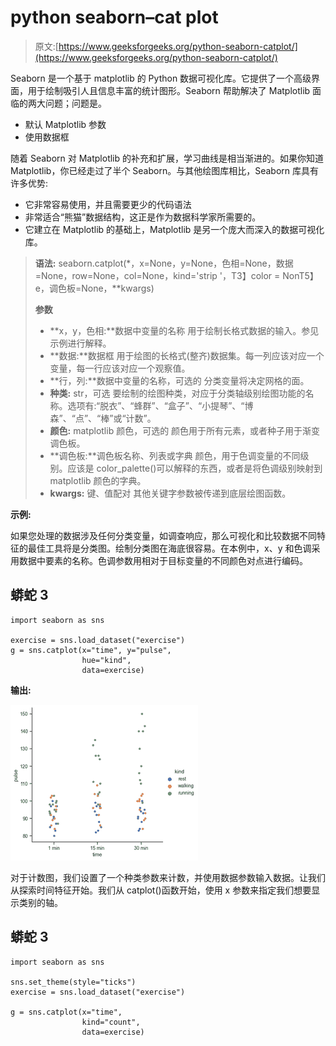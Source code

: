 # python seaborn–cat plot

> 原文:[https://www.geeksforgeeks.org/python-seaborn-catplot/](https://www.geeksforgeeks.org/python-seaborn-catplot/)

Seaborn 是一个基于 matplotlib 的 Python 数据可视化库。它提供了一个高级界面，用于绘制吸引人且信息丰富的统计图形。Seaborn 帮助解决了 Matplotlib 面临的两大问题；问题是。

*   默认 Matplotlib 参数
*   使用数据框

随着 Seaborn 对 Matplotlib 的补充和扩展，学习曲线是相当渐进的。如果你知道 Matplotlib，你已经走过了半个 Seaborn。与其他绘图库相比，Seaborn 库具有许多优势:

*   它非常容易使用，并且需要更少的代码语法
*   非常适合“熊猫”数据结构，这正是作为数据科学家所需要的。
*   它建立在 Matplotlib 的基础上，Matplotlib 是另一个庞大而深入的数据可视化库。

> **语法:** seaborn.catplot(*，x=None，y=None，色相=None，数据=None，row=None，col=None，kind='strip '，T3】color = NonT5】e，调色板=None，**kwargs) 
> 
> **参数**
> 
> *   **x，y，色相:**数据中变量的名称
>     用于绘制长格式数据的输入。参见示例进行解释。
> *   **数据:**数据框
>     用于绘图的长格式(整齐)数据集。每一列应该对应一个变量，每一行应该对应一个观察值。
> *   **行，列:**数据中变量的名称，可选的
>     分类变量将决定网格的面。
> *   **种类:** str，可选
>     要绘制的绘图种类，对应于分类轴级别绘图功能的名称。选项有:“脱衣”、“蜂群”、“盒子”、“小提琴”、“博森”、“点”、“棒”或“计数”。
> *   **颜色:** matplotlib 颜色，可选的
>     颜色用于所有元素，或者种子用于渐变调色板。
> *   **调色板:**调色板名称、列表或字典
>     颜色，用于色调变量的不同级别。应该是 color_palette()可以解释的东西，或者是将色调级别映射到 matplotlib 颜色的字典。
> *   **kwargs:** 键、值配对
>     其他关键字参数被传递到底层绘图函数。

**示例:**

如果您处理的数据涉及任何分类变量，如调查响应，那么可视化和比较数据不同特征的最佳工具将是分类图。绘制分类图在海底很容易。在本例中，x、y 和色调采用数据中要素的名称。色调参数用相对于目标变量的不同颜色对点进行编码。

## 蟒蛇 3

```
import seaborn as sns

exercise = sns.load_dataset("exercise")
g = sns.catplot(x="time", y="pulse",
                hue="kind",
                data=exercise)
```

**输出:**

![](img/c24fc55a98339caf67c0bc694d2f4471.png)

对于计数图，我们设置了一个种类参数来计数，并使用数据参数输入数据。让我们从探索时间特征开始。我们从 catplot()函数开始，使用 x 参数来指定我们想要显示类别的轴。

## 蟒蛇 3

```
import seaborn as sns

sns.set_theme(style="ticks")
exercise = sns.load_dataset("exercise")

g = sns.catplot(x="time",
                kind="count",
                data=exercise)
```